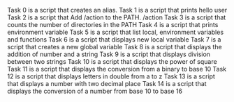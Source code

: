 Task 0 is a script that creates an alias.
Task 1 is a script that prints hello user
Task 2 is a script that Add /action to the PATH. /action
Task 3 is a script that counts the number of directories in the PATH
Task 4 is a script that prints environment variable
Task 5 is a script that list local, environment variables and functions
Task 6 is a script that displays new local variable
Task 7 is a script that creates a new global variable 
Task 8 is a script that displays the addition of number and a string
Task 9 is a script that displays division between two strings 
Task 10 is a script that displays the power of square
Task 11 is a script that displays the conversion from a binary to base 10
Task 12 is a script that displays letters in double from a to z
Task 13 is a script that displays a number with two decimal place
Task 14 is a script that displays the conversion of a number from base 10 to base 16
